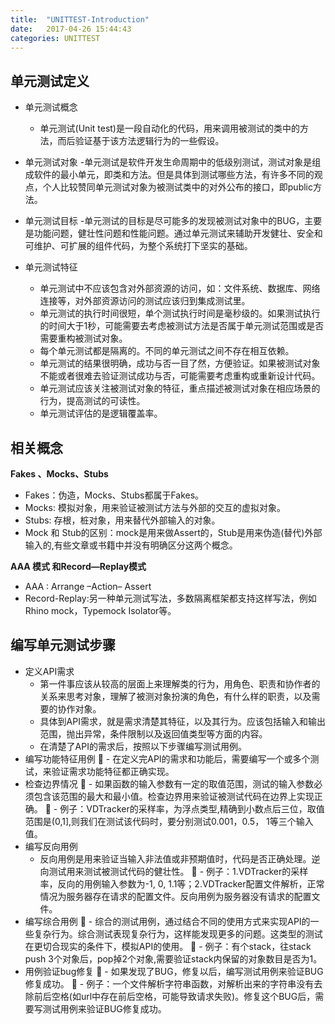 ```yaml
---
title:  "UNITTEST-Introduction"
date:   2017-04-26 15:44:43
categories: UNITTEST
---
```


## **单元测试定义**

- 单元测试概念

	- 单元测试(Unit test)是一段自动化的代码，用来调用被测试的类中的方法，而后验证基于该方法逻辑行为的一些假设。

- 单元测试对象
	-单元测试是软件开发生命周期中的低级别测试，测试对象是组成软件的最小单元，即类和方法。但是具体到测试哪些方法，有许多不同的观点，个人比较赞同单元测试对象为被测试类中的对外公布的接口，即public方法。	

- 单元测试目标
	-单元测试的目标是尽可能多的发现被测试对象中的BUG，主要是功能问题，健壮性问题和性能问题。通过单元测试来辅助开发健壮、安全和可维护、可扩展的组件代码，为整个系统打下坚实的基础。

- 单元测试特征
	- 单元测试中不应该包含对外部资源的访问，如：文件系统、数据库、网络连接等，对外部资源访问的测试应该归到集成测试里。
	- 单元测试的执行时间很短，单个测试执行时间是毫秒级的。如果测试执行的时间大于1秒，可能需要去考虑被测试方法是否属于单元测试范围或是否需要重构被测试对象。
	- 每个单元测试都是隔离的。不同的单元测试之间不存在相互依赖。
	- 单元测试的结果很明确，成功与否一目了然，方便验证。如果被测试对象不能或者很难去验证测试成功与否，可能需要考虑重构或重新设计代码。
	- 单元测试应该关注被测试对象的特征，重点描述被测试对象在相应场景的行为，提高测试的可读性。
	- 单元测试评估的是逻辑覆盖率。

## **相关概念**

**Fakes 、Mocks、Stubs**

- Fakes：伪造，Mocks、Stubs都属于Fakes。
- Mocks: 模拟对象，用来验证被测试方法与外部的交互的虚拟对象。
- Stubs: 存根，桩对象，用来替代外部输入的对象。
- Mock 和 Stub的区别：mock是用来做Assert的，Stub是用来伪造(替代)外部输入的,有些文章或书籍中并没有明确区分这两个概念。

**AAA 模式 和Record—Replay模式**
- AAA : Arrange –Action– Assert
- Record-Replay:另一种单元测试写法，多数隔离框架都支持这样写法，例如Rhino mock，Typemock Isolator等。

## **编写单元测试步骤**

- 定义API需求
	- 第一件事应该从较高的层面上来理解类的行为，用角色、职责和协作者的关系来思考对象，理解了被测对象扮演的角色，有什么样的职责，以及需要的协作对象。
	- 具体到API需求，就是需求清楚其特征，以及其行为。应该包括输入和输出范围，抛出异常，条件限制以及返回值类型等方面的内容。
	- 在清楚了API的需求后，按照以下步骤编写测试用例。
- 编写功能特征用例
	- 在定义完API的需求和功能后，需要编写一个或多个测试，来验证需求功能特征都正确实现。
- 检查边界情况
	- 如果函数的输入参数有一定的取值范围，测试的输入参数必须包含该范围的最大和最小值。检查边界用来验证被测试代码在边界上实现正确。
	- 例子：VDTracker的采样率，为浮点类型,精确到小数点后三位，取值范围是(0,1],则我们在测试该代码时，要分别测试0.001，0.5， 1等三个输入值。
- 编写反向用例
	- 反向用例是用来验证当输入非法值或非预期值时，代码是否正确处理。逆向测试用来测试被测试代码的健壮性。
	- 例子：1.VDTracker的采样率，反向的用例输入参数为-1, 0, 1.1等；2.VDTracker配置文件解析，正常情况为服务器存在请求的配置文件。反向用例为服务器没有请求的配置文件。
- 编写综合用例
	- 综合的测试用例，通过结合不同的使用方式来实现API的一些复杂行为。综合测试表现复杂行为，这样能发现更多的问题。这类型的测试在更切合现实的条件下，模拟API的使用。
	- 例子：有个stack，往stack push 3个对象后，pop掉2个对象,需要验证stack内保留的对象数目是否为1。
- 用例验证bug修复
	- 如果发现了BUG，修复以后，编写测试用例来验证BUG修复成功。
	- 例子：一个文件解析字符串函数，对解析出来的字符串没有去除前后空格(如url中存在前后空格，可能导致请求失败)。修复这个BUG后，需要写测试用例来验证BUG修复成功。

